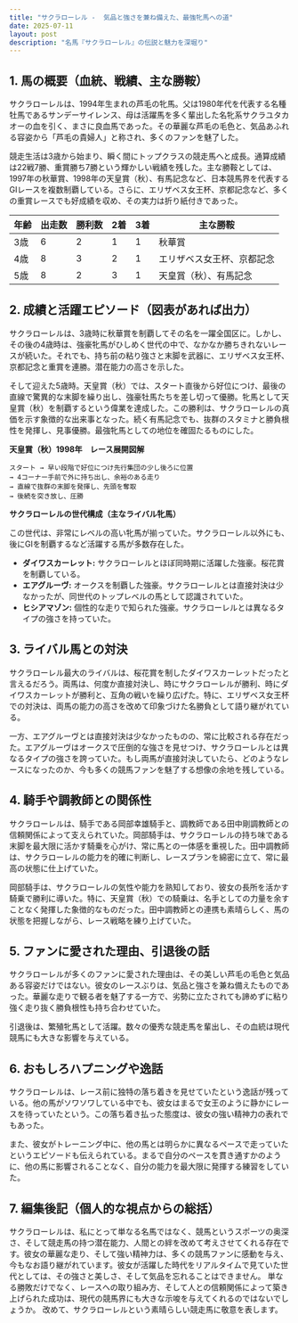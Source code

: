 ```yaml
---
title: "サクラローレル -  気品と強さを兼ね備えた、最強牝馬への道"
date: 2025-07-11
layout: post
description: "名馬『サクラローレル』の伝説と魅力を深堀り"
---
```


## 1. 馬の概要（血統、戦績、主な勝鞍）

サクラローレルは、1994年生まれの芦毛の牝馬。父は1980年代を代表する名種牡馬であるサンデーサイレンス、母は活躍馬を多く輩出した名牝系サクラユタカオーの血を引く、まさに良血馬であった。その華麗な芦毛の毛色と、気品あふれる容姿から「芦毛の貴婦人」と称され、多くのファンを魅了した。

競走生活は3歳から始まり、瞬く間にトップクラスの競走馬へと成長。通算成績は22戦7勝、重賞勝ち7勝という輝かしい戦績を残した。主な勝鞍としては、1997年の秋華賞、1998年の天皇賞（秋）、有馬記念など、日本競馬界を代表するGIレースを複数制覇している。さらに、エリザベス女王杯、京都記念など、多くの重賞レースでも好成績を収め、その実力は折り紙付きであった。

| 年齢 | 出走数 | 勝利数 | 2着 | 3着 | 主な勝鞍 |
|---|---|---|---|---|---|
| 3歳 | 6 | 2 | 1 | 1 | 秋華賞 |
| 4歳 | 8 | 3 | 2 | 1 | エリザベス女王杯、京都記念 |
| 5歳 | 8 | 2 | 3 | 1 | 天皇賞（秋）、有馬記念 |


## 2. 成績と活躍エピソード（図表があれば出力）

サクラローレルは、3歳時に秋華賞を制覇してその名を一躍全国区に。しかし、その後の4歳時は、強豪牝馬がひしめく世代の中で、なかなか勝ちきれないレースが続いた。それでも、持ち前の粘り強さと末脚を武器に、エリザベス女王杯、京都記念と重賞を連勝。潜在能力の高さを示した。

そして迎えた5歳時。天皇賞（秋）では、スタート直後から好位につけ、最後の直線で驚異的な末脚を繰り出し、強豪牡馬たちを差し切って優勝。牝馬として天皇賞（秋）を制覇するという偉業を達成した。この勝利は、サクラローレルの真価を示す象徴的な出来事となった。続く有馬記念でも、抜群のスタミナと勝負根性を発揮し、見事優勝。最強牝馬としての地位を確固たるものにした。

**天皇賞（秋）1998年　レース展開図解**

```
スタート → 早い段階で好位につけ先行集団の少し後ろに位置
→ 4コーナー手前で外に持ち出し、余裕のある走り
→ 直線で抜群の末脚を発揮し、先頭を奪取
→ 後続を突き放し、圧勝
```

**サクラローレルの世代構成（主なライバル牝馬）**

この世代は、非常にレベルの高い牝馬が揃っていた。サクラローレル以外にも、後にGIを制覇するなど活躍する馬が多数存在した。

* **ダイワスカーレット:**  サクラローレルとほぼ同時期に活躍した強豪。桜花賞を制覇している。
* **エアグルーヴ:**  オークスを制覇した強豪。サクラローレルとは直接対決は少なかったが、同世代のトップレベルの馬として認識されていた。
* **ヒシアマゾン:**  個性的な走りで知られた強豪。サクラローレルとは異なるタイプの強さを持っていた。


## 3. ライバル馬との対決

サクラローレル最大のライバルは、桜花賞を制したダイワスカーレットだったと言えるだろう。両馬は、何度か直接対決し、時にサクラローレルが勝利、時にダイワスカーレットが勝利と、互角の戦いを繰り広げた。特に、エリザベス女王杯での対決は、両馬の能力の高さを改めて印象づけた名勝負として語り継がれている。

一方、エアグルーヴとは直接対決は少なかったものの、常に比較される存在だった。エアグルーヴはオークスで圧倒的な強さを見せつけ、サクラローレルとは異なるタイプの強さを誇っていた。もし両馬が直接対決していたら、どのようなレースになったのか、今も多くの競馬ファンを魅了する想像の余地を残している。


## 4. 騎手や調教師との関係性

サクラローレルは、騎手である岡部幸雄騎手と、調教師である田中剛調教師との信頼関係によって支えられていた。岡部騎手は、サクラローレルの持ち味である末脚を最大限に活かす騎乗を心がけ、常に馬との一体感を重視した。田中調教師は、サクラローレルの能力を的確に判断し、レースプランを綿密に立て、常に最高の状態に仕上げていた。

岡部騎手は、サクラローレルの気性や能力を熟知しており、彼女の長所を活かす騎乗で勝利に導いた。特に、天皇賞（秋）での騎乗は、名手としての力量を余すことなく発揮した象徴的なものだった。田中調教師との連携も素晴らしく、馬の状態を把握しながら、レース戦略を練り上げていた。


## 5. ファンに愛された理由、引退後の話

サクラローレルが多くのファンに愛された理由は、その美しい芦毛の毛色と気品ある容姿だけではない。彼女のレースぶりは、気品と強さを兼ね備えたものであった。華麗な走りで観る者を魅了する一方で、劣勢に立たされても諦めずに粘り強く走り抜く勝負根性も持ち合わせていた。

引退後は、繁殖牝馬として活躍。数々の優秀な競走馬を輩出し、その血統は現代競馬にも大きな影響を与えている。


## 6. おもしろハプニングや逸話

サクラローレルは、レース前に独特の落ち着きを見せていたという逸話が残っている。他の馬がソワソワしている中でも、彼女はまるで女王のように静かにレースを待っていたという。この落ち着き払った態度は、彼女の強い精神力の表れでもあった。

また、彼女がトレーニング中に、他の馬とは明らかに異なるペースで走っていたというエピソードも伝えられている。まるで自分のペースを貫き通すかのように、他の馬に影響されることなく、自分の能力を最大限に発揮する練習をしていた。


## 7. 編集後記（個人的な視点からの総括）

サクラローレルは、私にとって単なる名馬ではなく、競馬というスポーツの奥深さ、そして競走馬の持つ潜在能力、人間との絆を改めて考えさせてくれる存在です。彼女の華麗な走り、そして強い精神力は、多くの競馬ファンに感動を与え、今もなお語り継がれています。彼女が活躍した時代をリアルタイムで見ていた世代としては、その強さと美しさ、そして気品を忘れることはできません。  単なる勝敗だけでなく、レースへの取り組み方、そして人との信頼関係によって築き上げられた成功は、現代の競馬界にも大きな示唆を与えてくれるのではないでしょうか。  改めて、サクラローレルという素晴らしい競走馬に敬意を表します。

